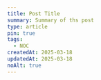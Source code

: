 ```yaml
---
title: Post Title
summary: Summary of ths post
type: article
pin: true
tags:
  - NOC
createdAt: 2025-03-18
updatedAt: 2025-03-18
noAlt: true
---
```

